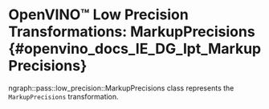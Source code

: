 # OpenVINO™ Low Precision Transformations: MarkupPrecisions {#openvino_docs_IE_DG_lpt_MarkupPrecisions}

ngraph::pass::low_precision::MarkupPrecisions class represents the `MarkupPrecisions` transformation.
